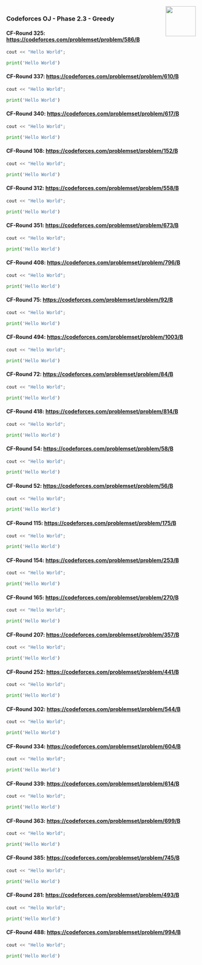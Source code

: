 <img align="right" width="80" src="https://github.com/cs-MohamedAyman/Problem-Solving-Training/blob/master/online-judges-logos/codeforces.jpg">

### Codeforces OJ - Phase 2.3 - Greedy

#### CF-Round 325: https://codeforces.com/problemset/problem/586/B
```cpp
cout << "Hello World";
```
```python
print('Hello World')
```

#### CF-Round 337: https://codeforces.com/problemset/problem/610/B
```cpp
cout << "Hello World";
```
```python
print('Hello World')
```

#### CF-Round 340: https://codeforces.com/problemset/problem/617/B
```cpp
cout << "Hello World";
```
```python
print('Hello World')
```

#### CF-Round 108: https://codeforces.com/problemset/problem/152/B
```cpp
cout << "Hello World";
```
```python
print('Hello World')
```

#### CF-Round 312: https://codeforces.com/problemset/problem/558/B
```cpp
cout << "Hello World";
```
```python
print('Hello World')
```

#### CF-Round 351: https://codeforces.com/problemset/problem/673/B
```cpp
cout << "Hello World";
```
```python
print('Hello World')
```

#### CF-Round 408: https://codeforces.com/problemset/problem/796/B
```cpp
cout << "Hello World";
```
```python
print('Hello World')
```

#### CF-Round 75: https://codeforces.com/problemset/problem/92/B
```cpp
cout << "Hello World";
```
```python
print('Hello World')
```

#### CF-Round 494: https://codeforces.com/problemset/problem/1003/B
```cpp
cout << "Hello World";
```
```python
print('Hello World')
```

#### CF-Round 72: https://codeforces.com/problemset/problem/84/B
```cpp
cout << "Hello World";
```
```python
print('Hello World')
```

#### CF-Round 418: https://codeforces.com/problemset/problem/814/B
```cpp
cout << "Hello World";
```
```python
print('Hello World')
```

#### CF-Round 54: https://codeforces.com/problemset/problem/58/B
```cpp
cout << "Hello World";
```
```python
print('Hello World')
```

#### CF-Round 52: https://codeforces.com/problemset/problem/56/B
```cpp
cout << "Hello World";
```
```python
print('Hello World')
```

#### CF-Round 115: https://codeforces.com/problemset/problem/175/B
```cpp
cout << "Hello World";
```
```python
print('Hello World')
```

#### CF-Round 154: https://codeforces.com/problemset/problem/253/B
```cpp
cout << "Hello World";
```
```python
print('Hello World')
```

#### CF-Round 165: https://codeforces.com/problemset/problem/270/B
```cpp
cout << "Hello World";
```
```python
print('Hello World')
```

#### CF-Round 207: https://codeforces.com/problemset/problem/357/B
```cpp
cout << "Hello World";
```
```python
print('Hello World')
```

#### CF-Round 252: https://codeforces.com/problemset/problem/441/B
```cpp
cout << "Hello World";
```
```python
print('Hello World')
```

#### CF-Round 302: https://codeforces.com/problemset/problem/544/B
```cpp
cout << "Hello World";
```
```python
print('Hello World')
```

#### CF-Round 334: https://codeforces.com/problemset/problem/604/B
```cpp
cout << "Hello World";
```
```python
print('Hello World')
```

#### CF-Round 339: https://codeforces.com/problemset/problem/614/B
```cpp
cout << "Hello World";
```
```python
print('Hello World')
```

#### CF-Round 363: https://codeforces.com/problemset/problem/699/B
```cpp
cout << "Hello World";
```
```python
print('Hello World')
```

#### CF-Round 385: https://codeforces.com/problemset/problem/745/B
```cpp
cout << "Hello World";
```
```python
print('Hello World')
```

#### CF-Round 281: https://codeforces.com/problemset/problem/493/B
```cpp
cout << "Hello World";
```
```python
print('Hello World')
```

#### CF-Round 488: https://codeforces.com/problemset/problem/994/B
```cpp
cout << "Hello World";
```
```python
print('Hello World')
```
